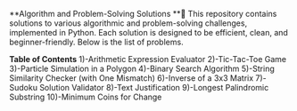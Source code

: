 **Algorithm and Problem-Solving Solutions **🚀
This repository contains solutions to various algorithmic and problem-solving challenges, implemented in Python.
Each solution is designed to be efficient, clean, and beginner-friendly. 
Below is the list of problems.

**Table of Contents**
1)-Arithmetic Expression Evaluator
2)-Tic-Tac-Toe Game
3)-Particle Simulation in a Polygon
4)-Binary Search Algorithm
5)-String Similarity Checker (with One Mismatch)
6)-Inverse of a 3x3 Matrix
7)-Sudoku Solution Validator
8)-Text Justification
9)-Longest Palindromic Substring
10)-Minimum Coins for Change
